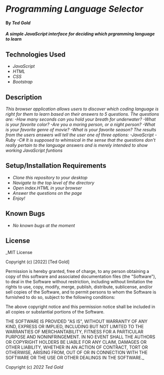 # _Programming Language Selector_

#### By _Ted Gold_

#### _A simple JavaScript interface for deciding which prgramming language to learn_

## Technologies Used

* _JavaScript_
* _HTML_
* _CSS_
* _Bootstrap_

## Description

_This browser application allows users to discover which coding language is right for them to learn based on their answers to 5 questions. The questions are: 
-How many seconds can you hold your breath for underwater?
-What is your favorite color? 
-Are you a moring person, or a night person?
-What is your favorite genre of movie?
-What is your favorite season?
The results from the users answers will tell the user one of three options:
-JavaScript
-Ruby
-C#
It is supposed to whimsical in the sense that the questions don't really pertain to the language answers and is merely intended to show working JavaScript funtions_

## Setup/Installation Requirements

* _Clone this repository to your desktop_
* _Navigate to the top level of the directory_
* _Open index.HTML in your browser_
* _Answer the questions on the page_
* _Enjoy!_

## Known Bugs

* _No known bugs at the moment_

## License

_MIT License

Copyright (c) [2022] [Ted Gold]

Permission is hereby granted, free of charge, to any person obtaining a copy
of this software and associated documentation files (the "Software"), to deal
in the Software without restriction, including without limitation the rights
to use, copy, modify, merge, publish, distribute, sublicense, and/or sell
copies of the Software, and to permit persons to whom the Software is
furnished to do so, subject to the following conditions:

The above copyright notice and this permission notice shall be included in all
copies or substantial portions of the Software.

THE SOFTWARE IS PROVIDED "AS IS", WITHOUT WARRANTY OF ANY KIND, EXPRESS OR
IMPLIED, INCLUDING BUT NOT LIMITED TO THE WARRANTIES OF MERCHANTABILITY,
FITNESS FOR A PARTICULAR PURPOSE AND NONINFRINGEMENT. IN NO EVENT SHALL THE
AUTHORS OR COPYRIGHT HOLDERS BE LIABLE FOR ANY CLAIM, DAMAGES OR OTHER
LIABILITY, WHETHER IN AN ACTION OF CONTRACT, TORT OR OTHERWISE, ARISING FROM,
OUT OF OR IN CONNECTION WITH THE SOFTWARE OR THE USE OR OTHER DEALINGS IN THE
SOFTWARE._

Copyright (c) _2022_ _Ted Gold_